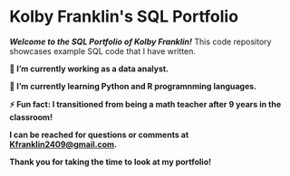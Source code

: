# **Kolby Franklin's SQL Portfolio**

***Welcome to the SQL Portfolio of _Kolby Franklin_!*** This code repository showcases example SQL code that I have written. 

**🔭 I’m currently working as a data analyst.**

 **🌱 I’m currently learning Python and R programnming languages.**

**⚡ Fun fact: I transitioned from being a math teacher after 9 years in the classroom!**

**I can be reached for questions or comments at Kfranklin2409@gmail.com.** 

**Thank you for taking the time to look at my portfolio!**


<!--
**Kfranklin2409/Kfranklin2409** is a ✨ _special_ ✨ repository because its `README.md` (this file) appears on your GitHub profile.

Here are some ideas to get you started:

- 🔭 I’m currently working on ...
- 🌱 I’m currently learning ...
- 👯 I’m looking to collaborate on ...
- 🤔 I’m looking for help with ...
- 💬 Ask me about ...
- 📫 How to reach me: ...
- 😄 Pronouns: ...
- ⚡ Fun fact: ...
-->
